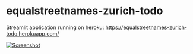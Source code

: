 # equalstreetnames-zurich-todo

Streamlit application running on heroku: https://equalstreetnames-zurich-todo.herokuapp.com/

[![Screenshot](https://user-images.githubusercontent.com/538415/152497937-41d4def6-0890-4f8d-98cb-6d630922b775.png)](https://equalstreetnames-zurich-todo.herokuapp.com/)
